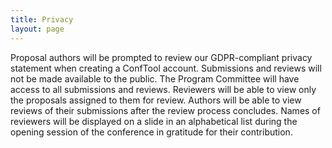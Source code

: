 ```yaml
---
title: Privacy
layout: page
---
```


Proposal authors will be prompted to review our GDPR-compliant privacy statement when creating a ConfTool account. Submissions and reviews will not be made available to the public. The Program Committee will have access to all submissions and reviews. Reviewers will be able to view only the proposals assigned to them for review. Authors will be able to view reviews of their submissions after the review process concludes. Names of reviewers will be displayed on a slide in an alphabetical list during the opening session of the conference in gratitude for their contribution.
